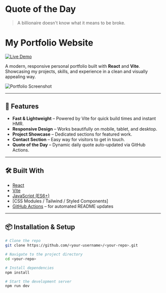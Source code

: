 <!-- qotd:start -->
# Quote of the Day

> A billionaire doesn't know what it means to be broke.

<!-- qotd:end -->


# My Portfolio Website

[![Live Demo](https://img.shields.io/badge/Live%20Demo-Click%20Here-blue?style=for-the-badge)](https://wnareajunior.github.io/portfolio-website/)

A modern, responsive personal portfolio built with **React** and **Vite**.  
Showcasing my projects, skills, and experience in a clean and visually appealing way.

![Portfolio Screenshot](./screenshot.png) <!-- Optional: add a screenshot of your site -->

---

## 🚀 Features

- **Fast & Lightweight** – Powered by Vite for quick build times and instant HMR.
- **Responsive Design** – Works beautifully on mobile, tablet, and desktop.
- **Project Showcase** – Dedicated sections for featured work.
- **Contact Section** – Easy way for visitors to get in touch.
- **Quote of the Day** – Dynamic daily quote auto-updated via GitHub Actions.

---

## 🛠️ Built With

- [React](https://reactjs.org/)
- [Vite](https://vitejs.dev/)
- [JavaScript (ES6+)](https://developer.mozilla.org/en-US/docs/Web/JavaScript)
- [CSS Modules / Tailwind / Styled Components] <!-- Replace with what you actually used -->
- [GitHub Actions](https://github.com/features/actions) – for automated README updates

---

## 📦 Installation & Setup

```bash
# Clone the repo
git clone https://github.com/<your-username>/<your-repo>.git

# Navigate to the project directory
cd <your-repo>

# Install dependencies
npm install

# Start the development server
npm run dev
